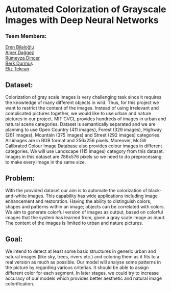  # Automated Colorization of Grayscale Images with Deep Neural Networks #
### Team Members:

[Eren Bilaloğlu](https://github.com/erenbilaloglu)  
[Alper Dağgez](https://github.com/alperdaggez)    
[Rümeyza Dinçer](https://github.com/rumeyza)  
[Berk Durmuş](https://github.com/berkdurmus)  
[Eliz Tekcan](https://github.com/eliztekcan)  

## Dataset:

Colorization of gray scale images is very challenging task since it requires the knowledge of many different objects in wild. Thus, for this project we want to restrict the content of the images. Instead of using irrelevant and complicated pictures together, we would like to use urban and nature pictures in our project. MIT CVCL provides hundreds of images in urban and natural scene categories. Dataset is semantically separated and we are planning to use Open Country (411 images), Forest (329 images), Highway (261 images), Mountain (375 images) and Street (292 images) categories. All images are in RGB format and 256x256 pixels. Moreover, McGill Calibrated Colour Image Database also provides colour images in different categories. We will use Landscape (115 images) category from this dataset. Images in this dataset are 786x576 pixels so we need to do preprocessing to make every image in the same size. 

## Problem:

With the provided dataset our aim is to automate the colorization of black-and-white images. This capability has wide applications including image enhancement and restoration. Having the ability to distinguish colors, shapes and patterns within an image; objects can be correlated with colors. We aim to generate colorful version of images as output, based on colorful images that the system has learned from, given a gray scale image as input. The content of the images is limited to urban and nature pictures.

## Goal:

We intend to detect at least some basic structures in generic urban and natural images (like sky, trees, rivers etc.) and coloring them as it fits to a real version as much as possible. Our model will analyse some patterns in the picture by regarding various criterias. It should be able to assign different color for each segment. In later stages, we could try to increase accuracy of our models which provides better aesthetic and natural image colorification.

